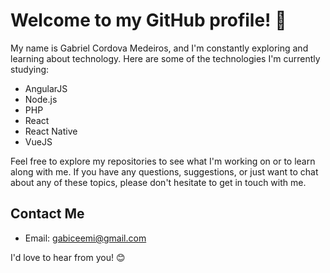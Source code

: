 # Welcome to my GitHub profile! 👋

My name is Gabriel Cordova Medeiros, and I'm constantly exploring and learning about technology. Here are some of the technologies I'm currently studying:

- AngularJS
- Node.js
- PHP
- React
- React Native
- VueJS


Feel free to explore my repositories to see what I'm working on or to learn along with me. If you have any questions, suggestions, or just want to chat about any of these topics, please don't hesitate to get in touch with me.

## Contact Me

- Email: [gabiceemi@gmail.com](mailto:gabiceemi@gmail.com)

I'd love to hear from you! 😊

